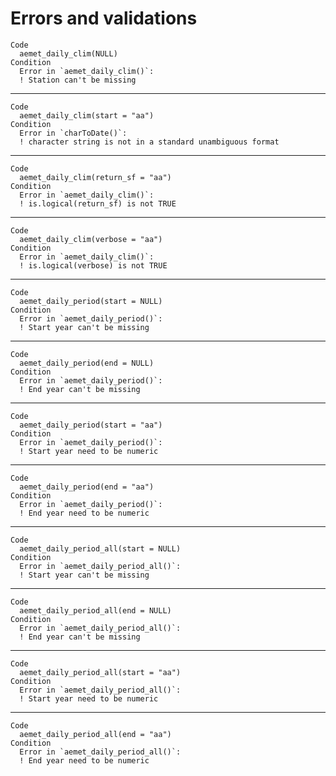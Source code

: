 # Errors and validations

    Code
      aemet_daily_clim(NULL)
    Condition
      Error in `aemet_daily_clim()`:
      ! Station can't be missing

---

    Code
      aemet_daily_clim(start = "aa")
    Condition
      Error in `charToDate()`:
      ! character string is not in a standard unambiguous format

---

    Code
      aemet_daily_clim(return_sf = "aa")
    Condition
      Error in `aemet_daily_clim()`:
      ! is.logical(return_sf) is not TRUE

---

    Code
      aemet_daily_clim(verbose = "aa")
    Condition
      Error in `aemet_daily_clim()`:
      ! is.logical(verbose) is not TRUE

---

    Code
      aemet_daily_period(start = NULL)
    Condition
      Error in `aemet_daily_period()`:
      ! Start year can't be missing

---

    Code
      aemet_daily_period(end = NULL)
    Condition
      Error in `aemet_daily_period()`:
      ! End year can't be missing

---

    Code
      aemet_daily_period(start = "aa")
    Condition
      Error in `aemet_daily_period()`:
      ! Start year need to be numeric

---

    Code
      aemet_daily_period(end = "aa")
    Condition
      Error in `aemet_daily_period()`:
      ! End year need to be numeric

---

    Code
      aemet_daily_period_all(start = NULL)
    Condition
      Error in `aemet_daily_period_all()`:
      ! Start year can't be missing

---

    Code
      aemet_daily_period_all(end = NULL)
    Condition
      Error in `aemet_daily_period_all()`:
      ! End year can't be missing

---

    Code
      aemet_daily_period_all(start = "aa")
    Condition
      Error in `aemet_daily_period_all()`:
      ! Start year need to be numeric

---

    Code
      aemet_daily_period_all(end = "aa")
    Condition
      Error in `aemet_daily_period_all()`:
      ! End year need to be numeric

